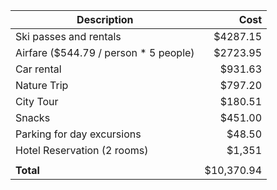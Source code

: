 | Description                           | Cost  |
| ------------------------------------- | -----:|
| Ski passes and rentals                |$4287.15|
| Airfare ($544.79 / person * 5 people) |$2723.95|
| Car rental                            |$931.63 |
| Nature Trip                           |$797.20 |
| City Tour                             |$180.51 | 
| Snacks                                |$451.00  |
| Parking for day excursions            |$48.50  |
| Hotel Reservation (2 rooms)           | $1,351 |
|                                       |        |
| **Total**                             |$10,370.94 |
